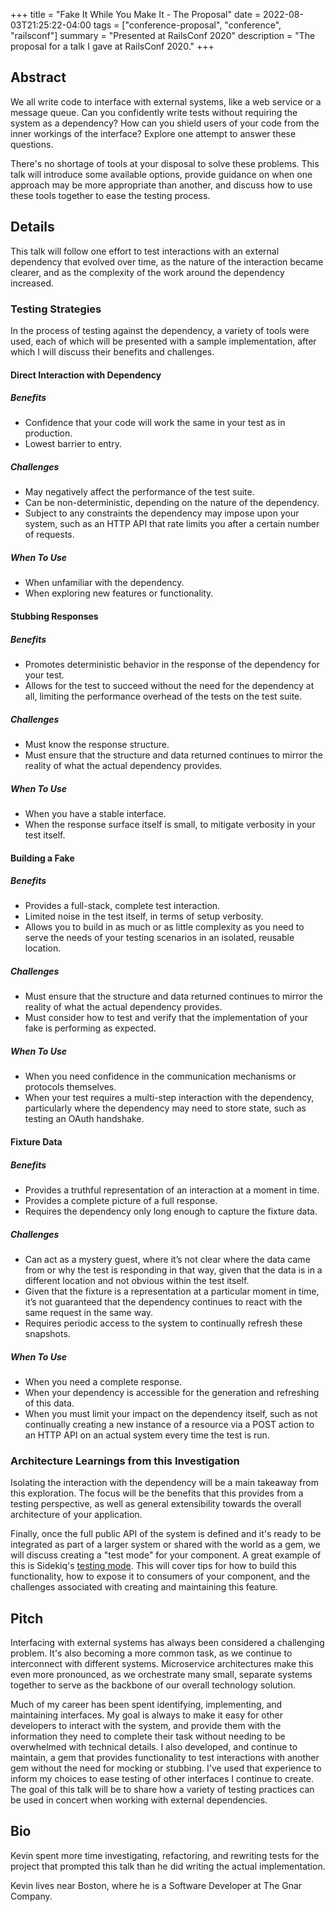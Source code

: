 +++
title = "Fake It While You Make It - The Proposal"
date = 2022-08-03T21:25:22-04:00
tags = ["conference-proposal", "conference", "railsconf"]
summary = "Presented at RailsConf 2020"
description = "The proposal for a talk I gave at RailsConf 2020."
+++

## Abstract

We all write code to interface with external systems, like a web service or a message queue. Can you confidently write tests without requiring the system as a dependency? How can you shield users of your code from the inner workings of the interface? Explore one attempt to answer these questions.

There's no shortage of tools at your disposal to solve these problems. This talk will introduce some available options, provide guidance on when one approach may be more appropriate than another, and discuss how to use these tools together to ease the testing process.

## Details

This talk will follow one effort to test interactions with an external dependency that evolved over time, as the nature of the interaction became clearer, and as the complexity of the work around the dependency increased.

### Testing Strategies

In the process of testing against the dependency, a variety of tools were used, each of which will be presented with a sample implementation, after which I will discuss their benefits and challenges.

#### Direct Interaction with Dependency

##### Benefits

* Confidence that your code will work the same in your test as in production.
* Lowest barrier to entry.

##### Challenges

* May negatively affect the performance of the test suite.
* Can be non-deterministic, depending on the nature of the dependency.
* Subject to any constraints the dependency may impose upon your system, such as an HTTP API that rate limits you after a certain number of requests.

##### When To Use

* When unfamiliar with the dependency.
* When exploring new features or functionality.

#### Stubbing Responses

##### Benefits

* Promotes deterministic behavior in the response of the dependency for your test.
* Allows for the test to succeed without the need for the dependency at all, limiting the performance overhead of the tests on the test suite.

##### Challenges

* Must know the response structure.
* Must ensure that the structure and data returned continues to mirror the reality of what the actual dependency provides.

##### When To Use

* When you have a stable interface.
* When the response surface itself is small, to mitigate verbosity in your test itself.

#### Building a Fake

##### Benefits

* Provides a full-stack, complete test interaction.
* Limited noise in the test itself, in terms of setup verbosity.
* Allows you to build in as much or as little complexity as you need to serve the needs of your testing scenarios in an isolated, reusable location.

##### Challenges

* Must ensure that the structure and data returned continues to mirror the reality of what the actual dependency provides.
* Must consider how to test and verify that the implementation of your fake is performing as expected.

##### When To Use

* When you need confidence in the communication mechanisms or protocols themselves.
* When your test requires a multi-step interaction with the dependency, particularly where the dependency may need to store state, such as testing an OAuth handshake.

#### Fixture Data

##### Benefits

* Provides a truthful representation of an interaction at a moment in time.
* Provides a complete picture of a full response.
* Requires the dependency only long enough to capture the fixture data.

##### Challenges

* Can act as a mystery guest, where it’s not clear where the data came from or why the test is responding in that way, given that the data is in a different location and not obvious within the test itself.
* Given that the fixture is a representation at a particular moment in time, it’s not guaranteed that the dependency continues to react with the same request in the same way.
* Requires periodic access to the system to continually refresh these snapshots.

##### When To Use

* When you need a complete response.
* When your dependency is accessible for the generation and refreshing of this data.
* When you must limit your impact on the dependency itself, such as not continually creating a new instance of a resource via a POST action to an HTTP API on an actual system every time the test is run.

### Architecture Learnings from this Investigation

Isolating the interaction with the dependency will be a main takeaway from this exploration. The focus will be the benefits that this provides from a testing perspective, as well as general extensibility towards the overall architecture of your application.

Finally, once the full public API of the system is defined and it's ready to be integrated as part of a larger system or shared with the world as a gem, we will discuss creating a "test mode" for your component. A great example of this is Sidekiq's [testing mode](https://github.com/mperham/sidekiq/wiki/Testing). This will cover tips for how to build this functionality, how to expose it to consumers of your component, and the challenges associated with creating and maintaining this feature.

## Pitch

Interfacing with external systems has always been considered a challenging problem. It's also becoming a more common task, as we continue to interconnect with different systems. Microservice architectures make this even more pronounced, as we orchestrate many small, separate systems together to serve as the backbone of our overall technology solution.

Much of my career has been spent identifying, implementing, and maintaining interfaces. My goal is always to make it easy for other developers to interact with the system, and provide them with the information they need to complete their task without needing to be overwhelmed with technical details. I also developed, and continue to maintain, a gem that provides functionality to test interactions with another gem without the need for mocking or stubbing. I've used that experience to inform my choices to ease testing of other interfaces I continue to create. The goal of this talk will be to share how a variety of testing practices can be used in concert when working with external dependencies.

## Bio

Kevin spent more time investigating, refactoring, and rewriting tests for the project that prompted this talk than he did writing the actual implementation.

Kevin lives near Boston, where he is a Software Developer at The Gnar Company.
